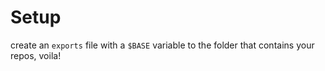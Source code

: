 # Setup

create an `exports` file with a `$BASE` variable to the folder that contains your repos, voila!

